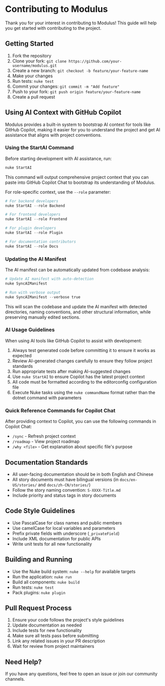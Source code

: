 # Contributing to Modulus

Thank you for your interest in contributing to Modulus! This guide will help you get started with contributing to the project.

## Getting Started

1. Fork the repository
2. Clone your fork: `git clone https://github.com/your-username/modulus.git`
3. Create a new branch: `git checkout -b feature/your-feature-name`
4. Make your changes
5. Run tests: `nuke test`
6. Commit your changes: `git commit -m "Add feature"`
7. Push to your fork: `git push origin feature/your-feature-name`
8. Create a pull request

## Using AI Context with GitHub Copilot

Modulus provides a built-in system to bootstrap AI context for tools like GitHub Copilot, making it easier for you to understand the project and get AI assistance that aligns with project conventions.

### Using the StartAI Command

Before starting development with AI assistance, run:

```powershell
nuke StartAI
```

This command will output comprehensive project context that you can paste into GitHub Copilot Chat to bootstrap its understanding of Modulus.

For role-specific context, use the `--role` parameter:

```powershell
# For backend developers
nuke StartAI --role Backend

# For frontend developers
nuke StartAI --role Frontend  

# For plugin developers
nuke StartAI --role Plugin

# For documentation contributors
nuke StartAI --role Docs
```

### Updating the AI Manifest

The AI manifest can be automatically updated from codebase analysis:

```powershell
# Update AI manifest with auto-detection
nuke SyncAIManifest

# Run with verbose output
nuke SyncAIManifest --verbose true
```

This will scan the codebase and update the AI manifest with detected directories, naming conventions, and other structural information, while preserving manually edited sections.

### AI Usage Guidelines

When using AI tools like GitHub Copilot to assist with development:

1. Always test generated code before committing it to ensure it works as expected
2. Review AI-generated changes carefully to ensure they follow project standards
3. Run appropriate tests after making AI-suggested changes
4. Use `nuke StartAI` to ensure Copilot has the latest project context
5. All code must be formatted according to the editorconfig configuration file
6. Execute Nuke tasks using the `nuke commandName` format rather than the dotnet command with parameters

### Quick Reference Commands for Copilot Chat

After providing context to Copilot, you can use the following commands in Copilot Chat:

- `/sync` - Refresh project context
- `/roadmap` - View project roadmap
- `/why <file>` - Get explanation about specific file's purpose

## Documentation Standards

- All user-facing documentation should be in both English and Chinese
- All story documents must have bilingual versions (in `docs/en-US/stories/` and `docs/zh-CN/stories/`)
- Follow the story naming convention: `S-XXXX-Title.md`
- Include priority and status tags in story documents

## Code Style Guidelines

- Use PascalCase for class names and public members
- Use camelCase for local variables and parameters  
- Prefix private fields with underscore (`_privateField`)
- Include XML documentation for public APIs
- Write unit tests for all new functionality

## Building and Running

- Use the Nuke build system: `nuke --help` for available targets
- Run the application: `nuke run`
- Build all components: `nuke build`
- Run tests: `nuke test`
- Pack plugins: `nuke plugin`

## Pull Request Process

1. Ensure your code follows the project's style guidelines
2. Update documentation as needed
3. Include tests for new functionality  
4. Make sure all tests pass before submitting
5. Link any related issues in your PR description
6. Wait for review from project maintainers

## Need Help?

If you have any questions, feel free to open an issue or join our community channels.
